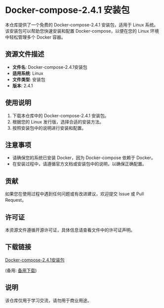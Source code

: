# Docker-compose-2.4.1 安装包

本仓库提供了一个免费的 Docker-compose-2.4.1 安装包，适用于 Linux 系统。该安装包可以帮助您快速安装和配置 Docker-compose，以便在您的 Linux 环境中轻松管理多个 Docker 容器。

## 资源文件描述

- **文件名**: Docker-compose-2.4.1安装包
- **适用系统**: Linux
- **文件类型**: 安装包
- **版本**: 2.4.1

## 使用说明

1. 下载本仓库中的 Docker-compose-2.4.1 安装包。
2. 根据您的 Linux 发行版，选择合适的安装方法。
3. 按照安装包中的说明进行安装和配置。

## 注意事项

- 请确保您的系统已安装 Docker，因为 Docker-compose 依赖于 Docker。
- 在安装过程中，请遵循官方文档或安装包中的说明，以确保正确配置。

## 贡献

如果您在使用过程中遇到任何问题或有改进建议，欢迎提交 Issue 或 Pull Request。

## 许可证

本资源文件遵循开源许可证，具体信息请查看文件中的许可证声明。

## 下载链接
[Docker-compose-2.4.1安装包](https://pan.quark.cn/s/9aaeb9b3ed8a) 

(备用: [备用下载](https://pan.baidu.com/s/1WxfbtTj4r5L9A2qTIFEo0Q?pwd=1234))

## 说明

该仓库仅用于学习交流，请勿用于商业用途。
